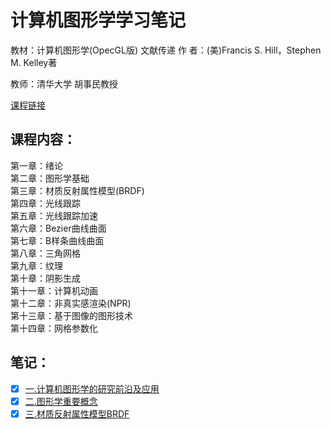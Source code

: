 # 计算机图形学学习笔记

教材：计算机图形学(OpecGL版) 文献传递 作 者：(美)Francis S. Hill，Stephen M. Kelley著

教师：清华大学 胡事民教授

[课程链接](http://www.icourses.cn/coursestatic/course_2987.html)   

## 课程内容：

第一章：绪论    
第二章：图形学基础    
第三章：材质反射属性模型(BRDF)    
第四章：光线跟踪    
第五章：光线跟踪加速    
第六章：Bezier曲线曲面   
第七章：B样条曲线曲面    
第八章：三角网格    
第九章：纹理    
第十章：阴影生成    
第十一章：计算机动画    
第十二章：非真实感渲染(NPR)    
第十三章：基于图像的图形技术    
第十四章：网格参数化    

## 笔记：
- [x] [一.计算机图形学的研究前沿及应用](https://github.com/EStormLynn/Computer-Graphics/blob/master/%E4%B8%80.%E8%AE%A1%E7%AE%97%E6%9C%BA%E5%9B%BE%E5%BD%A2%E5%AD%A6%E7%9A%84%E7%A0%94%E7%A9%B6%E5%89%8D%E6%B2%BF%E5%8F%8A%E5%BA%94%E7%94%A8.md)
- [x] [二.图形学重要概念](https://github.com/EStormLynn/Computer-Graphics/blob/master/%E4%BA%8C.%E5%9B%BE%E5%BD%A2%E5%AD%A6%E9%87%8D%E8%A6%81%E6%A6%82%E5%BF%B5.md)
- [x] [三.材质反射属性模型BRDF](https://github.com/EStormLynn/Computer-Graphics/blob/master/%E4%B8%89.%E6%9D%90%E8%B4%A8%E5%8F%8D%E5%B0%84%E5%B1%9E%E6%80%A7%E6%A8%A1%E5%9E%8BBRDF.md)